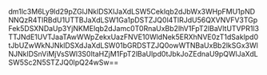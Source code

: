 dm1lc3M6Ly9ld29pZGlJNklDSXlJaXdLSW5Ceklqb2dJbWx3WHpFMU1pNDNNQzR4TlRBdU1UTTBJaXdLSW1Ga1pDSTZJQ0l4TlRJdU56QXVNVFV3TGpFek5DSXNDaUp3YjNKMElqb2dJamc0T0RnaUxBb2lhV1FpT2lBaVltUTVPR1l3TTJNdE1UVTJaaTAwWWpZekxUazFNVE10WldNek5ERXhNVE0zT1dSaklpd0tJbUZwWkNJNklDSXdJaXdLSW01bGRDSTZJQ0owWTNBaUxBb2lkSGx3WlNJNklDSnViMjVsSWl3S0ltaHZjM1FpT2lBaUlpd0tJbkJoZEdnaU9pQWlJaXdLSW5Sc2N5STZJQ0lpQ24wSw==

